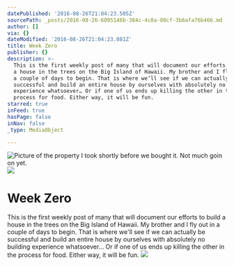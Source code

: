 ```yaml
---
datePublished: '2016-08-26T21:04:23.505Z'
sourcePath: _posts/2016-08-26-6095146b-384c-4c8a-80cf-3b6afa76b466.md
author: []
via: {}
dateModified: '2016-08-26T21:04:23.081Z'
title: Week Zero
publisher: {}
description: >-
  This is the first weekly post of many that will document our efforts to build
  a house in the trees on the Big Island of Hawaii. My brother and I fly out in
  a couple of days to begin. That is where we’ll see if we can actually be
  successful and build an entire house by ourselves with absolutely no building
  experience whatsoever… Or if one of us ends up killing the other in the
  process for food. Either way, it will be fun.
starred: true
inFeed: true
hasPage: false
inNav: false
_type: MediaObject

---
```

![Picture of the property I took shortly before we bought it. Not much goin on yet.](https://the-grid-user-content.s3-us-west-2.amazonaws.com/6374e0bb-6a09-4d7a-b9a8-1dbb17261cc2.jpg)
![](https://the-grid-user-content.s3-us-west-2.amazonaws.com/6bf0c096-dfc7-43da-9e9e-e3f34a1d1771.jpg)

# Week Zero

This is the first weekly post of many that will document our efforts to build a house in the trees on the Big Island of Hawaii. My brother and I fly out in a couple of days to begin. That is where we'll see if we can actually be successful and build an entire house by ourselves with absolutely no building experience whatsoever... Or if one of us ends up killing the other in the process for food. Either way, it will be fun.
![](https://the-grid-user-content.s3-us-west-2.amazonaws.com/fc7ee473-7343-4717-a924-56f8008d8aa7.jpg)